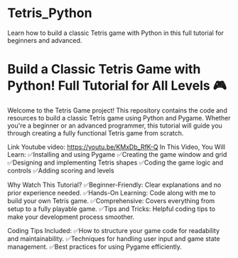 # Tetris_Python
Learn how to build a classic Tetris game with Python in this full tutorial for beginners and advanced. 
# Build a Classic Tetris Game with Python! Full Tutorial for All Levels 🎮

Welcome to the Tetris Game project! This repository contains the code and resources to build a classic Tetris game using Python and Pygame. Whether you're a beginner or an advanced programmer, this tutorial will guide you through creating a fully functional Tetris game from scratch.

Link Youtube video: https://youtu.be/KMxDb_RfK-Q
In This Video, You Will Learn:
✅Installing and using Pygame
✅Creating the game window and grid
✅Designing and implementing Tetris shapes
✅Coding the game logic and controls
✅Adding scoring and levels

Why Watch This Tutorial?
✅Beginner-Friendly: Clear explanations and no prior experience needed.
✅Hands-On Learning: Code along with me to build your own Tetris game.
✅Comprehensive: Covers everything from setup to a fully playable game.
✅Tips and Tricks: Helpful coding tips to make your development process smoother.

Coding Tips Included:
✅How to structure your game code for readability and maintainability.
✅Techniques for handling user input and game state management.
✅Best practices for using Pygame efficiently.
